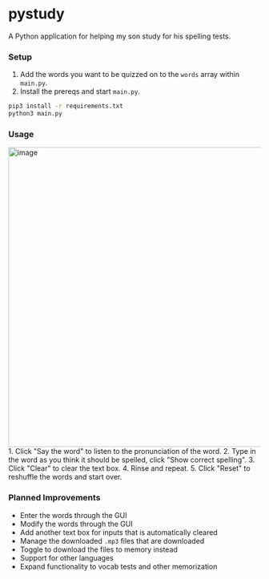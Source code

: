# pystudy
A Python application for helping my son study for his spelling tests.

### Setup

1. Add the words you want to be quizzed on to the `words` array within `main.py`.
2. Install the prereqs and start `main.py`.
```bash
pip3 install -r requirements.txt
python3 main.py
```

### Usage
<img width="598" alt="image" src="https://github.com/taylorturner/PyStudy/assets/29558698/af4ac8ad-3139-48f0-8f3a-26eeb2b79ecd">
1. Click "Say the word" to listen to the pronunciation of the word.
2. Type in the word as you think it should be spelled, click "Show correct spelling".
3. Click "Clear" to clear the text box.
4. Rinse and repeat.
5. Click "Reset" to reshuffle the words and start over.

### Planned Improvements
* Enter the words through the GUI
* Modify the words through the GUI
* Add another text box for inputs that is automatically cleared
* Manage the downloaded `.mp3` files that are downloaded
* Toggle to download the files to memory instead
* Support for other languages
* Expand functionality to vocab tests and other memorization
